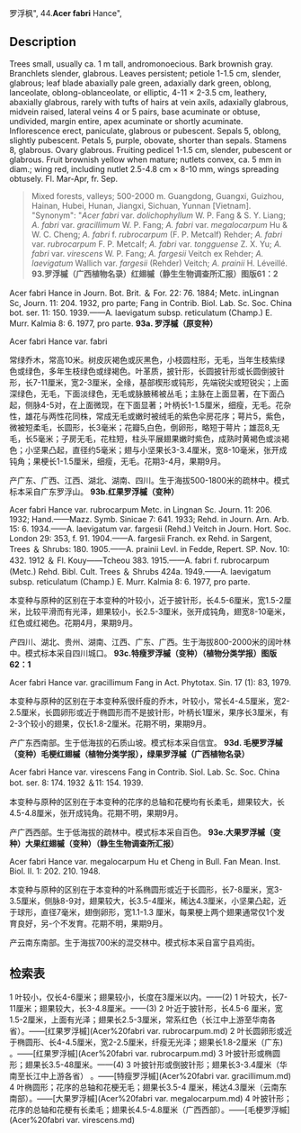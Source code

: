 罗浮枫",
44.**Acer fabri** Hance",

## Description
Trees small, usually ca. 1 m tall, andromonoecious. Bark brownish gray. Branchlets slender, glabrous. Leaves persistent; petiole 1-1.5 cm, slender, glabrous; leaf blade abaxially pale green, adaxially dark green, oblong, lanceolate, oblong-oblanceolate, or elliptic, 4-11 × 2-3.5 cm, leathery, abaxially glabrous, rarely with tufts of hairs at vein axils, adaxially glabrous, midvein raised, lateral veins 4 or 5 pairs, base acuminate or obtuse, undivided, margin entire, apex acuminate or shortly acuminate. Inflorescence erect, paniculate, glabrous or pubescent. Sepals 5, oblong, slightly pubescent. Petals 5, purple, obovate, shorter than sepals. Stamens 8, glabrous. Ovary glabrous. Fruiting pedicel 1-1.5 cm, slender, pubescent or glabrous. Fruit brownish yellow when mature; nutlets convex, ca. 5 mm in diam.; wing red, including nutlet 2.5-4.8 cm × 8-10 mm, wings spreading obtusely. Fl. Mar-Apr, fr. Sep.

> Mixed forests, valleys; 500-2000 m. Guangdong, Guangxi, Guizhou, Hainan, Hubei, Hunan, Jiangxi, Sichuan, Yunnan [Vietnam].
  "Synonym": "*Acer fabri* var. *dolichophyllum* W. P. Fang &amp; S. Y. Liang; *A. fabri* var. *gracillimum* W. P. Fang; *A. fabri* var. *megalocarpum* Hu &amp; W. C. Cheng; *A. fabri* f. *rubrocarpum* (F. P. Metcalf) Rehder; *A. fabri* var. *rubrocarpum* F. P. Metcalf; *A. fabri* var. *tongguense* Z. X. Yu; *A. fabri* var. *virescens* W. P. Fang; *A. fargesii* Veitch ex Rehder; *A. laevigatum* Wallich var. *fargesii* (Rehder) Veitch; *A. prainii* H. Léveillé.
**93.罗浮槭（广西植物名录）红翅槭（静生生物调查所汇报）图版61：2**

Acer fabri Hance in Journ. Bot. Brit. ＆ For. 22: 76. 1884; Metc. inLingnan Sc, Journ. 11: 204. 1932, pro parte; Fang in Contrib. Biol. Lab. Sc. Soc. China bot. ser. 11: 150. 1939.——A. laevigatum subsp. reticulatum (Champ.) E. Murr. Kalmia 8: 6. 1977, pro parte.
**93a. 罗浮槭（原变种）**

Acer fabri Hance var. fabri

常绿乔木，常高10米。树皮灰褐色或灰黑色，小枝圆柱形，无毛，当年生枝紫绿色或绿色，多年生枝绿色或绿褐色。叶革质，披针形，长圆披针形或长圆倒披针形，长7-11厘米，宽2-3厘米，全缘，基部楔形或钝形，先端锐尖或短锐尖；上面深绿色，无毛，下面淡绿色，无毛或脉腋稀被丛毛；主脉在上面显著，在下面凸起，侧脉4-5对，在上面微现，在下面显著；叶柄长1-1.5厘米，细瘦，无毛。花杂性，雄花与两性花同株，常成无毛或嫩时被绒毛的紫色伞房花序；萼片5，紫色，微被短柔毛，长圆形，长3毫米；花瓣5,白色，倒卵形，略短于萼片；雄蕊8,无毛，长5毫米；子房无毛，花柱短，柱头平展翅果嫩时紫色，成熟时黄褐色或淡褐色；小坚果凸起，直径约5毫米；翅与小坚果长3-3.4厘米，宽8-10毫米，张开成钝角；果梗长1-1.5厘米，细瘦，无毛。花期3-4月，果期9月。

产广东、广西、江西、湖北、湖南、四川。生于海拔500-1800米的疏林中。模式标本采自广东罗浮山。
**93b.红果罗浮槭（变种）**

Acer fabri Hance var. rubrocarpum Metc. in Lingnan Sc. Journ. 11: 206. 1932; Hand.——Mazz. Symb. Sinicae 7: 641. 1933; Rehd. in Journ. Arn. Arb. 15: 6. 1934.——A. laevigatum var. fargesii (Rehd.) Veitch in Journ. Hort. Soc. London 29: 353, f. 91. 1904.——A. fargesii Franch. ex Rehd. in Sargent, Trees ＆ Shrubs: 180. 1905.——A. prainii Levl. in Fedde, Repert. SP. Nov. 10: 432. 1912 ＆ Fl. Kouy——Tcheou 383. 1915.——A. fabri f. rubrocarpum (Metc.) Rehd. Bibl. Cult. Trees ＆ Shrubs 424a. 1949.——A. laevigatum subsp. reticulatum (Champ.) E. Murr. Kalmia 8: 6. 1977, pro parte.

本变种与原种的区别在于本变种的叶较小，近于披针形，长4.5-6厘米，宽1.5-2厘米，比较平滑而有光泽，翅果较小，长2.5-3厘米，张开成钝角，翅宽8-10毫米，红色或红褐色。花期4月，果期9月。

产四川、湖北、贵州、湖南、江西、广东、广西。生于海拔800-2000米的阔叶林中。模式标本采自四川城口。
**93c.特瘦罗浮槭（变种）（植物分类学报）图版62：1**

Acer fabri Hance var. gracillimum Fang in Act. Phytotax. Sin. 17 (1): 83, 1979.

本变种与原种的区别在于本变种系很纤瘦的乔木，叶较小，常长4-4.5厘米，宽2-2.5厘米，长圆卵形或近于椭圆形而不是披针形，叶柄长1厘米，果序长3厘米，有2-3个较小的翅果，仅长1.8-2厘米。花期不明，果期9月。

产广东西南部。生于低海拔的石质山坡。模式标本采自信宜。
**93d. 毛梗罗浮槭（变种）毛梗红翅槭（植物分类学报），绿果罗浮槭（广西植物名录）**

Acer fabri Hance var. virescens Fang in Contrib. Siol. Lab. Sc. Soc. China bot. ser. 8: 174. 1932 ＆11: 154. 1939.

本变种与原种的区别在于本变种的花序的总轴和花梗均有长柔毛，翅果较大，长4.5-4.8厘米，张开成钝角。花期不明，果期9月。

产广西西部。生于低海拔的疏林中。模式标本采自百色。
**93e.大果罗浮槭（变种）大果红翅槭（变种）（静生生物调查所汇报）**

Acer fabri Hance var. megalocarpum Hu et Cheng in Bull. Fan Mean. Inst. Biol. II. 1: 202. 210. 1948.

本变种与原种的区别在于本变种的叶系椭圆形或近于长圆形，长7-8厘米，宽3-3.5厘米，侧脉8-9对，翅果较大，长3.5-4厘米，稀达4.3厘米，小坚果凸起，近于球形，直径7毫米，翅倒卵形，宽1.1-1.3 厘米，每果梗上两个翅果通常仅1个发育良好，另-个不发育。花期不明，果期9月。

产云南东南部。生于海拔700米的混交林中。模式标本采自富宁县鸡街。

## 检索表

1 叶较小，仅长4-6厘米；翅果较小，长度在3厘米以内。——(2)
1 叶较大，长7-11厘米；翅果较大，长3-4.8厘米。——(3)
2 叶近于披针形，长4.5-6 厘米，宽1.5-2厘米，上面有光泽；翅果长2.5-3厘米，常系红色（长江中上游至华南各省）。——[红果罗浮槭](Acer%20fabri var. rubrocarpum.md)
2 叶长圆卵形或近于椭圆形、长4-4.5厘米，宽2-2.5厘米，纤瘦无光泽；翅果长1.8-2厘米（广东) 。——[红果罗浮槭](Acer%20fabri var. rubrocarpum.md)
3 叶披针形或椭圆形；翅果长3.5-48厘米。——(4)
3 叶披针形或倒披针形；翅果长3-3.4厘米（华南至长江中上游各省） 。——[特瘦罗浮槭](Acer%20fabri var. gracillimum.md)
4 叶椭圆形；花序的总轴和花梗无毛；翅果长3.5-4 厘米，稀达4.3厘米（云南东南部）。——[大果罗浮槭](Acer%20fabri var. megalocarpum.md)
4 叶披针形；花序的总轴和花梗有长柔毛；翅果长4.5-4.8厘米（广西西部）。——[毛梗罗浮槭](Acer%20fabri var. virescens.md)
